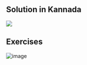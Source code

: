 ## Solution in Kannada
[![](https://img.youtube.com/vi/Bt0WXtOkzZs/0.jpg)](https://www.youtube.com/watch?v=Bt0WXtOkzZs)

## Exercises
![image](https://user-images.githubusercontent.com/20998959/147889007-55bd135f-366e-48d0-a8a2-7dba9d93db9d.png)
